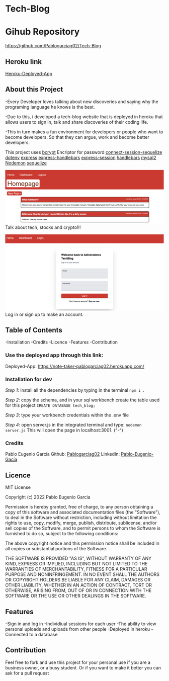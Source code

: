 # Tech-Blog

# Gihub Repository
https://github.com/Pablogarciag02/Tech-Blog

## Heroku link
[Heroku-Deployed-App](https://note-taker-pablogarciag02.herokuapp.com/)
## About this Project
-Every Developer loves talking about new discoveries and saying why the programing language he knows is the best.

-Due to this, i developed a tech-blog website that is deployed in heroku that allows users to sign in, talk and share discoveries of their coding life.

-This in turn makes a fun environment for developers or people who want to become developers. So that they can argue, work and become better developers.

This project uses
[bcrypt](https://www.npmjs.com/package/bcrypt) Encriptor for password
[connect-session-sequelize](https://www.npmjs.com/package/connect-session-sequelize)
[dotenv](https://www.npmjs.com/package/dotenv)
[express](https://www.npmjs.com/package/express)
[express-handlebars](https://www.npmjs.com/package/express-handlebars)
[express-session](https://www.npmjs.com/package/express-session)
[handlebars](https://www.npmjs.com/package/handlebars)
[mysql2](https://www.npmjs.com/package/mysql2)
[Nodemon](https://www.npmjs.com/package/nodemon)
[sequelize](https://www.npmjs.com/package/sequelize)



![Example](/assets/homepage.png)
Talk about tech, stocks and crypto!!!

![Example2](/assets/login.png)
Log in or sign up to make an account.

## Table of Contents
-Installation
-Credits
-Licence
-Features
-Contribution


### Use the deployed app through this link:
Deployed-App:
https://note-taker-pablogarciag02.herokuapp.com/


### Installation for dev
*Step 1*: Install all the dependencies by typing in the terminal `npm i `.

*Step 2*: copy the schema, and in your sql workbench create the table used for this project `CREATE DATABASE tech_blog;`

*Step 3*: type your workbench credentials within the .env file

*Step 4*: open server.js in the integrated terminal and type: `nodemon server.js` This will open the page in localhost:3001. (^-^)


### Credits
Pablo Eugenio Garcia
Github: [Pablogarciag02](https://github.com/Pablogarciag02)
LinkedIn: [Pablo-Eugenio-Gacía](https://www.linkedin.com/in/pablo-garc%C3%ADa-08842621b/)

## Licence
MIT License

Copyright (c) 2022 Pablo Eugenio Garcia

Permission is hereby granted, free of charge, to any person obtaining a copy
of this software and associated documentation files (the "Software"), to deal
in the Software without restriction, including without limitation the rights
to use, copy, modify, merge, publish, distribute, sublicense, and/or sell
copies of the Software, and to permit persons to whom the Software is
furnished to do so, subject to the following conditions:

The above copyright notice and this permission notice shall be included in all
copies or substantial portions of the Software.

THE SOFTWARE IS PROVIDED "AS IS", WITHOUT WARRANTY OF ANY KIND, EXPRESS OR
IMPLIED, INCLUDING BUT NOT LIMITED TO THE WARRANTIES OF MERCHANTABILITY,
FITNESS FOR A PARTICULAR PURPOSE AND NONINFRINGEMENT. IN NO EVENT SHALL THE
AUTHORS OR COPYRIGHT HOLDERS BE LIABLE FOR ANY CLAIM, DAMAGES OR OTHER
LIABILITY, WHETHER IN AN ACTION OF CONTRACT, TORT OR OTHERWISE, ARISING FROM,
OUT OF OR IN CONNECTION WITH THE SOFTWARE OR THE USE OR OTHER DEALINGS IN THE
SOFTWARE.

## Features
-Sign in and log in
-Individiual sessions for each user
-The ability to view personal uploads and uploads from other people
-Deployed in heroku
-Connected to a database

## Contribution
Feel free to fork and use this project for your personal use if you are a business owner, or a busy student. Or if you want to make it better you can ask for a pull request 